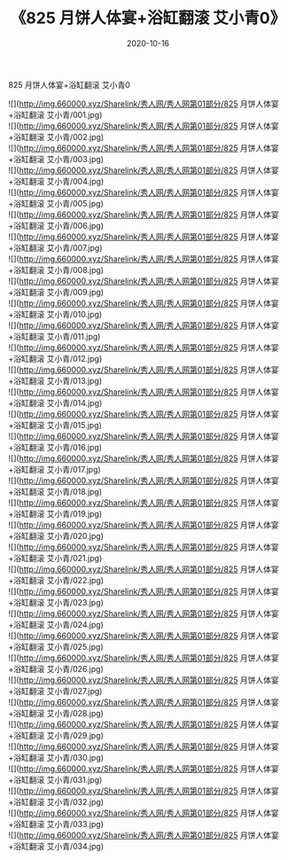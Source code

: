 ﻿---
layout: post
title:  《825 月饼人体宴+浴缸翻滚 艾小青0》
date:   2020-10-16
img: http://img.660000.xyz/Sharelink/秀人网/秀人网第01部分/825 月饼人体宴+浴缸翻滚 艾小青0/000.jpg
categories: [美女, 清纯, 唯美]
---

825 月饼人体宴+浴缸翻滚 艾小青0

  ![](http://img.660000.xyz/Sharelink/秀人网/秀人网第01部分/825 月饼人体宴+浴缸翻滚 艾小青/001.jpg) <br> ![](http://img.660000.xyz/Sharelink/秀人网/秀人网第01部分/825 月饼人体宴+浴缸翻滚 艾小青/002.jpg) <br> ![](http://img.660000.xyz/Sharelink/秀人网/秀人网第01部分/825 月饼人体宴+浴缸翻滚 艾小青/003.jpg) <br> ![](http://img.660000.xyz/Sharelink/秀人网/秀人网第01部分/825 月饼人体宴+浴缸翻滚 艾小青/004.jpg) <br> ![](http://img.660000.xyz/Sharelink/秀人网/秀人网第01部分/825 月饼人体宴+浴缸翻滚 艾小青/005.jpg) <br> ![](http://img.660000.xyz/Sharelink/秀人网/秀人网第01部分/825 月饼人体宴+浴缸翻滚 艾小青/006.jpg) <br> ![](http://img.660000.xyz/Sharelink/秀人网/秀人网第01部分/825 月饼人体宴+浴缸翻滚 艾小青/007.jpg) <br> ![](http://img.660000.xyz/Sharelink/秀人网/秀人网第01部分/825 月饼人体宴+浴缸翻滚 艾小青/008.jpg) <br> ![](http://img.660000.xyz/Sharelink/秀人网/秀人网第01部分/825 月饼人体宴+浴缸翻滚 艾小青/009.jpg) <br> ![](http://img.660000.xyz/Sharelink/秀人网/秀人网第01部分/825 月饼人体宴+浴缸翻滚 艾小青/010.jpg) <br> ![](http://img.660000.xyz/Sharelink/秀人网/秀人网第01部分/825 月饼人体宴+浴缸翻滚 艾小青/011.jpg) <br> ![](http://img.660000.xyz/Sharelink/秀人网/秀人网第01部分/825 月饼人体宴+浴缸翻滚 艾小青/012.jpg) <br> ![](http://img.660000.xyz/Sharelink/秀人网/秀人网第01部分/825 月饼人体宴+浴缸翻滚 艾小青/013.jpg) <br> ![](http://img.660000.xyz/Sharelink/秀人网/秀人网第01部分/825 月饼人体宴+浴缸翻滚 艾小青/014.jpg) <br> ![](http://img.660000.xyz/Sharelink/秀人网/秀人网第01部分/825 月饼人体宴+浴缸翻滚 艾小青/015.jpg) <br> ![](http://img.660000.xyz/Sharelink/秀人网/秀人网第01部分/825 月饼人体宴+浴缸翻滚 艾小青/016.jpg) <br> ![](http://img.660000.xyz/Sharelink/秀人网/秀人网第01部分/825 月饼人体宴+浴缸翻滚 艾小青/017.jpg) <br> ![](http://img.660000.xyz/Sharelink/秀人网/秀人网第01部分/825 月饼人体宴+浴缸翻滚 艾小青/018.jpg) <br> ![](http://img.660000.xyz/Sharelink/秀人网/秀人网第01部分/825 月饼人体宴+浴缸翻滚 艾小青/019.jpg) <br> ![](http://img.660000.xyz/Sharelink/秀人网/秀人网第01部分/825 月饼人体宴+浴缸翻滚 艾小青/020.jpg) <br> ![](http://img.660000.xyz/Sharelink/秀人网/秀人网第01部分/825 月饼人体宴+浴缸翻滚 艾小青/021.jpg) <br> ![](http://img.660000.xyz/Sharelink/秀人网/秀人网第01部分/825 月饼人体宴+浴缸翻滚 艾小青/022.jpg) <br> ![](http://img.660000.xyz/Sharelink/秀人网/秀人网第01部分/825 月饼人体宴+浴缸翻滚 艾小青/023.jpg) <br> ![](http://img.660000.xyz/Sharelink/秀人网/秀人网第01部分/825 月饼人体宴+浴缸翻滚 艾小青/024.jpg) <br> ![](http://img.660000.xyz/Sharelink/秀人网/秀人网第01部分/825 月饼人体宴+浴缸翻滚 艾小青/025.jpg) <br> ![](http://img.660000.xyz/Sharelink/秀人网/秀人网第01部分/825 月饼人体宴+浴缸翻滚 艾小青/026.jpg) <br> ![](http://img.660000.xyz/Sharelink/秀人网/秀人网第01部分/825 月饼人体宴+浴缸翻滚 艾小青/027.jpg) <br> ![](http://img.660000.xyz/Sharelink/秀人网/秀人网第01部分/825 月饼人体宴+浴缸翻滚 艾小青/028.jpg) <br> ![](http://img.660000.xyz/Sharelink/秀人网/秀人网第01部分/825 月饼人体宴+浴缸翻滚 艾小青/029.jpg) <br> ![](http://img.660000.xyz/Sharelink/秀人网/秀人网第01部分/825 月饼人体宴+浴缸翻滚 艾小青/030.jpg) <br> ![](http://img.660000.xyz/Sharelink/秀人网/秀人网第01部分/825 月饼人体宴+浴缸翻滚 艾小青/031.jpg) <br> ![](http://img.660000.xyz/Sharelink/秀人网/秀人网第01部分/825 月饼人体宴+浴缸翻滚 艾小青/032.jpg) <br> ![](http://img.660000.xyz/Sharelink/秀人网/秀人网第01部分/825 月饼人体宴+浴缸翻滚 艾小青/033.jpg) <br> ![](http://img.660000.xyz/Sharelink/秀人网/秀人网第01部分/825 月饼人体宴+浴缸翻滚 艾小青/034.jpg) <br>